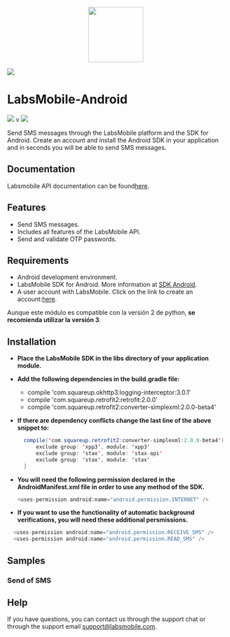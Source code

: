 <p align="center">
  <img src="https://avatars.githubusercontent.com/u/152215067?s=200&v=4" height="128">
</p>

![](https://i.imgur.com/waxVImv.png)
# LabsMobile-Android
![](https://i.imgur.com/waxVImv.png)
v
 ![](https://img.shields.io/badge/version-1.0.0-blue.svg)
 
Send SMS messages through the LabsMobile platform and the SDK for Android. Create an account and install the Android SDK in your application and in seconds you will be able to send SMS messages.

## Documentation

Labsmobile API documentation can be found[here][apidocs].

## Features
  - Send SMS messages.
  - Includes all features of the LabsMobile API.
  - Send and validate OTP passwords.

## Requirements

- Android development environment.
- LabsMobile SDK for Android. More information at [SDK Android][sdk].
- A user account with LabsMobile. Click on the link to create an account:[here][signUp].

Aunque este módulo es compatible con la versión 2 de python, **se recomienda utilizar la versión 3**.

## Installation

- **Place the LabsMobile SDK in the libs directory of your application module.**
- **Add the following dependencies in the build.gradle file:**
  - compile 'com.squareup.okhttp3:logging-interceptor:3.0.1'
  - compile 'com.squareup.retrofit2:retrofit:2.0.0'
  - compile 'com.squareup.retrofit2:converter-simplexml:2.0.0-beta4'   
- **If there are dependency conflicts change the last line of the above snippet to:**
  ```java
    compile('com.squareup.retrofit2:converter-simplexml:2.0.0-beta4') {
        exclude group: 'xpp3', module: 'xpp3'
        exclude group: 'stax', module: 'stax-api'
        exclude group: 'stax', module: 'stax'
    }
  ```
- **You will need the following permission declared in the AndroidManifest.xml file in order to use any method of the SDK.**
  ```java
  <uses-permission android:name="android.permission.INTERNET" />
  ```

- **If you want to use the functionality of automatic background verifications, you will need these additional persmissions.**
```java
  <uses-permission android:name="android.permission.RECEIVE_SMS" />
  <uses-permission android:name="android.permission.READ_SMS" />
```
## Samples

### Send of SMS

## Help

If you have questions, you can contact us through the support chat or through the support email support@labsmobile.com.

[apidocs]: https://apidocs.labsmobile.com/
[signUp]: https://www.labsmobile.com/en/signup
[sdk]: https://www.labsmobile.com/data/labs-mobile-android-sdk.zip